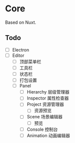 # Core

Based on Nuxt.

## Todo

- [ ] Electron
- [ ] Editor
  - [ ] 顶部菜单栏
  - [ ] 工具栏
  - [ ] 状态栏
  - [ ] 打包设置
  - [ ] Panel
    - [ ] Hierarchy 层级管理器
    - [ ] Inspector 属性检查器
    - [ ] Project 资源管理器
      - [ ] 资源预览
    - [ ] Scene 场景编辑器
      - [ ] 预览
    - [ ] Console 控制台
    - [ ] Animation 动画编辑器
